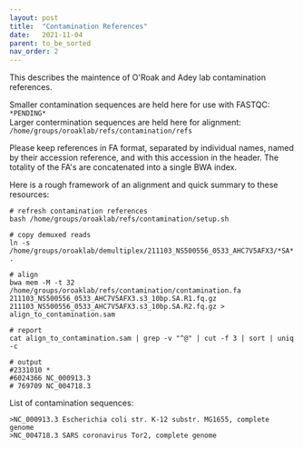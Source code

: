 ```yaml
---
layout: post
title:  "Contamination References"
date:   2021-11-04
parent: to_be_sorted
nav_order: 2
---
```


This describes the maintence of O'Roak and Adey lab contamination references.

Smaller contamination sequences are held here for use with FASTQC: `*PENDING*`
<br>Larger contermination sequences are held here for alignment: `/home/groups/oroaklab/refs/contamination/refs`

Please keep references in FA format, separated by individual names, named by their accession reference, and with this accession in the header. The totality of the FA's are concatenated into a single BWA index.

Here is a rough framework of an alignment and quick summary to these resources:
```
# refresh contamination references
bash /home/groups/oroaklab/refs/contamination/setup.sh

# copy demuxed reads
ln -s /home/groups/oroaklab/demultiplex/211103_NS500556_0533_AHC7V5AFX3/*SA* .

# align
bwa mem -M -t 32 /home/groups/oroaklab/refs/contamination/contamination.fa 211103_NS500556_0533_AHC7V5AFX3.s3_10bp.SA.R1.fq.gz 211103_NS500556_0533_AHC7V5AFX3.s3_10bp.SA.R2.fq.gz > align_to_contamination.sam

# report
cat align_to_contamination.sam | grep -v "^@" | cut -f 3 | sort | uniq -c

# output
#2331010 *
#6024366 NC_000913.3
# 769709 NC_004718.3
```

List of contamination sequences:
```
>NC_000913.3 Escherichia coli str. K-12 substr. MG1655, complete genome
>NC_004718.3 SARS coronavirus Tor2, complete genome
```